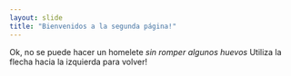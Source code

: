 ```yaml
---
layout: slide
title: "Bienvenidos a la segunda página!"
---
```

Ok, no se puede hacer un homelete *sin romper algunos huevos*
Utiliza la flecha hacia la izquierda para volver!
